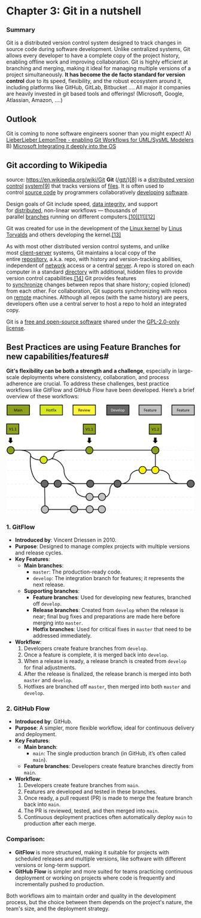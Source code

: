 # Chapter 3: Git in a nutshell

### Summary
Git is a distributed version control system designed to track changes in source code during software development. Unlike centralized systems, Git allows every developer to have a complete copy of the project history, enabling offline work and improving collaboration. Git is highly efficient at branching and merging, making it ideal for managing multiple versions of a project simultaneously. **It has become the de facto standard for version control** due to its speed, flexibility, and the robust ecosystem around it, including platforms like GitHub, GitLab, Bitbucket ....
All major it companies are heavily invested in git based tools and offerings! (Microsoft, Google, Atlassian, Amazon, ....)
## Outlook
Git is coming to none software engineers sooner than you might expect! 
A) [LieberLieber LemonTree - enabling Git Workflows for UML/SysML Modelers](https://www.lieberlieber.com/lemontree/de/)
B) [Microsoft Integrating it deeply into the OS](https://www.theverge.com/2024/5/21/24161785/microsoft-windows-file-explorer-version-control-7z-tar)
## Git according to Wikipedia
source: https://en.wikipedia.org/wiki/Git
**Git** ([/ɡɪt/](https://en.wikipedia.org/wiki/Help:IPA/English "Help:IPA/English"))[[8]](https://en.wikipedia.org/wiki/Git#cite_note-:0-9) is a [distributed version control](https://en.wikipedia.org/wiki/Distributed_version_control "Distributed version control") [system](https://en.wikipedia.org/wiki/Software_system "Software system")[[9]](https://en.wikipedia.org/wiki/Git#cite_note-FOOTNOTEChaconStraub201429%E2%80%9331-10) that tracks versions of [files](https://en.wikipedia.org/wiki/Computer_file "Computer file"). It is often used to control [source code](https://en.wikipedia.org/wiki/Source_code "Source code") by programmers collaboratively [developing](https://en.wikipedia.org/wiki/Software_development "Software development") [software](https://en.wikipedia.org/wiki/Software "Software").

Design goals of Git include speed, [data integrity](https://en.wikipedia.org/wiki/Data_integrity "Data integrity"), and support for [distributed](https://en.wikipedia.org/wiki/Distributed_computing "Distributed computing"), non-linear workflows — thousands of parallel [branches](https://en.wikipedia.org/wiki/Branching_(version_control) "Branching (version control)") running on different computers.[[10]](https://en.wikipedia.org/wiki/Git#cite_note-kernel_SCM_saga-11)[[11]](https://en.wikipedia.org/wiki/Git#cite_note-integrity_goals-12)[[12]](https://en.wikipedia.org/wiki/Git#cite_note-linusGoogleTalk-13)

Git was created for use in the development of the [Linux kernel](https://en.wikipedia.org/wiki/Linux_kernel "Linux kernel") by [Linus Torvalds](https://en.wikipedia.org/wiki/Linus_Torvalds "Linus Torvalds") and others developing the kernel.[[13]](https://en.wikipedia.org/wiki/Git#cite_note-pro-git-1.2-14)

As with most other distributed version control systems, and unlike most [client–server](https://en.wikipedia.org/wiki/Client%E2%80%93server "Client–server") systems, Git maintains a local copy of the entire [repository](https://en.wikipedia.org/wiki/Repository_(version_control) "Repository (version control)"), a.k.a. repo, with history and version-tracking abilities, independent of [network](https://en.wikipedia.org/wiki/Computer_network "Computer network") access or a central [server](https://en.wikipedia.org/wiki/Server_(computing) "Server (computing)"). A repo is stored on each computer in a standard [directory](https://en.wikipedia.org/wiki/Directory_(computing) "Directory (computing)") with additional, hidden files to provide version control capabilities.[[14]](https://en.wikipedia.org/wiki/Git#cite_note-15) Git provides features to [synchronize](https://en.wikipedia.org/wiki/Synchronization_(computer_science) "Synchronization (computer science)") changes between repos that share history; copied (cloned) from each other. For collaboration, Git supports synchronizing with repos on [remote](https://en.wikipedia.org/wiki/Computer_network "Computer network") machines. Although all repos (with the same history) are peers, developers often use a central server to host a repo to hold an integrated copy.

Git is a [free and open-source software](https://en.wikipedia.org/wiki/Free_and_open-source_software "Free and open-source software") shared under the [GPL-2.0-only license](https://en.wikipedia.org/wiki/GNU_General_Public_License "GNU General Public License").

## Best Practices are using Feature Branches for new capabilities/features#
**Git's flexibility can be both a strength and a challenge**, especially in large-scale deployments where consistency, collaboration, and process adherence are crucial. To address these challenges, best practice workflows like GitFlow and GitHub Flow have been developed. Here’s a brief overview of these workflows:

![](Pasted%20image%2020240826132423.png)
### 1. GitFlow
- **Introduced by**: Vincent Driessen in 2010.
- **Purpose**: Designed to manage complex projects with multiple versions and release cycles.
- **Key Features**:
  - **Main branches**: 
    - `master`: The production-ready code.
    - `develop`: The integration branch for features; it represents the next release.
  - **Supporting branches**:
    - **Feature branches**: Used for developing new features, branched off `develop`.
    - **Release branches**: Created from `develop` when the release is near; final bug fixes and preparations are made here before merging into `master`.
    - **Hotfix branches**: Used for critical fixes in `master` that need to be addressed immediately.
- **Workflow**:
  1. Developers create feature branches from `develop`.
  2. Once a feature is complete, it is merged back into `develop`.
  3. When a release is ready, a release branch is created from `develop` for final adjustments.
  4. After the release is finalized, the release branch is merged into both `master` and `develop`.
  5. Hotfixes are branched off `master`, then merged into both `master` and `develop`.

### 2. GitHub Flow
- **Introduced by**: GitHub.
- **Purpose**: A simpler, more flexible workflow, ideal for continuous delivery and deployment.
- **Key Features**:
  - **Main branch**:
    - `main`: The single production branch (in GitHub, it’s often called `main`).
  - **Feature branches**: Developers create feature branches directly from `main`.
- **Workflow**:
  1. Developers create feature branches from `main`.
  2. Features are developed and tested in these branches.
  3. Once ready, a pull request (PR) is made to merge the feature branch back into `main`.
  4. The PR is reviewed, tested, and then merged into `main`.
  5. Continuous deployment practices often automatically deploy `main` to production after each merge.

### Comparison:
- **GitFlow** is more structured, making it suitable for projects with scheduled releases and multiple versions, like software with different versions or long-term support.
- **GitHub Flow** is simpler and more suited for teams practicing continuous deployment or working on projects where code is frequently and incrementally pushed to production.

Both workflows aim to maintain order and quality in the development process, but the choice between them depends on the project's nature, the team's size, and the deployment strategy.

